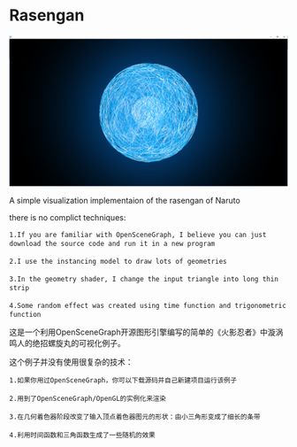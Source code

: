 # Rasengan
![image](https://github.com/ZLWHappy/Rasengan/blob/master/onescene.png)

A simple visualization implementaion of the rasengan of Naruto

there is no complict techniques:

    1.If you are familiar with OpenSceneGraph, I believe you can just download the source code and run it in a new program

    2.I use the instancing model to draw lots of geometries

    3.In the geometry shader, I change the input triangle into long thin strip

    4.Some random effect was created using time function and trigonometric function


这是一个利用OpenSceneGraph开源图形引擎编写的简单的《火影忍者》中漩涡鸣人的绝招螺旋丸的可视化例子。

这个例子并没有使用很复杂的技术：

    1.如果你用过OpenSceneGraph，你可以下载源码并自己新建项目运行该例子

    2.用到了OpenSceneGraph/OpenGL的实例化来渲染

    3.在几何着色器阶段改变了输入顶点着色器图元的形状：由小三角形变成了细长的条带

    4.利用时间函数和三角函数生成了一些随机的效果

